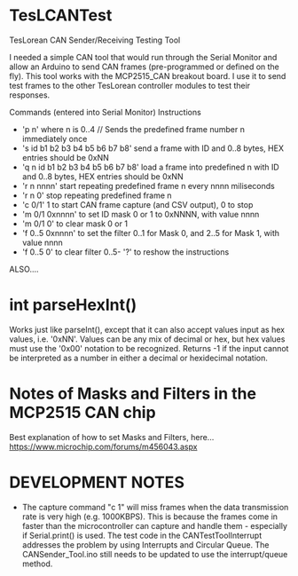 # TesLCANTest
TesLorean CAN Sender/Receiving Testing Tool

I needed a simple CAN tool that would run through the Serial Monitor and allow an Arduino to send CAN frames (pre-programmed or defined on the fly).  This tool works with the MCP2515_CAN breakout board.  I use it to send test frames to the other TesLorean controller modules to test their responses.

Commands (entered into Serial Monitor)
 Instructions
 - 'p n' where n is 0..4  // Sends the predefined frame number n immediately once
 - 's id b1 b2 b3 b4 b5 b6 b7 b8' send a frame with ID and 0..8 bytes, HEX entries should be 0xNN
 - 'q n id b1 b2 b3 b4 b5 b6 b7 b8' load a frame into predefined n with ID and 0..8 bytes, HEX entries should be 0xNN
 - 'r n nnnn' start repeating predefined frame n every nnnn miliseconds
 - 'r n 0' stop repeating predefined frame n
 - 'c 0/1' 1 to start CAN frame capture (and CSV output), 0 to stop
 - 'm 0/1 0xnnnn'  to set ID mask 0 or 1 to 0xNNNN, with value nnnn
 - 'm 0/1 0' to clear mask 0 or 1
 - 'f 0..5 0xnnnn' to set the filter 0..1 for Mask 0, and 2..5 for Mask 1, with value nnnn
 - 'f 0..5 0' to clear filter 0..5- '?' to reshow the instructions
 
ALSO....

int parseHexInt()
=================
Works just like parseInt(), except that it can also accept values input as hex values, i.e. '0xNN'.  Values can be any mix of decimal or hex, but hex values must use the '0x00' notation to be recognized.  Returns -1 if the input cannot be interpreted as a number in either a decimal or hexidecimal notation.

Notes of Masks and Filters in the MCP2515 CAN chip
==================================================
Best explanation of how to set Masks and Filters, here... https://www.microchip.com/forums/m456043.aspx

DEVELOPMENT NOTES
=================
- The capture command "c 1" will miss frames when the data transmission rate is very high (e.g. 1000KBPS).  This is because the frames come in faster than the microcontroller can capture and handle them - especially if Serial.print() is used. The test code in the CANTestToolInterrupt addresses the problem by using Interrupts and Circular Queue.  The CANSender_Tool.ino still needs to be updated to use the interrupt/queue method.
